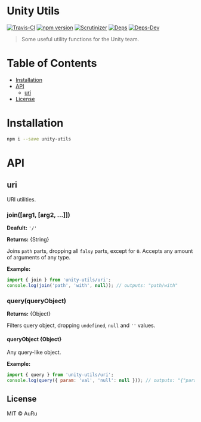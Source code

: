# Unity Utils

[![Travis-CI](https://api.travis-ci.org/auru/unity-utils.svg?branch=master)](https://travis-ci.org/auru/unity-utils)
[![npm version](https://badge.fury.io/js/unity-utils.svg)](https://badge.fury.io/js/unity-utils)
[![Scrutinizer](https://scrutinizer-ci.com/g/auru/unity-utils/badges/quality-score.png?b=master)](https://scrutinizer-ci.com/g/auru/unity-utils/)
[![Deps](https://david-dm.org/auru/unity-utils/status.svg)](https://david-dm.org/auru/unity-utils)
[![Deps-Dev](https://david-dm.org/auru/unity-utils/dev-status.svg)](https://david-dm.org/auru/unity-utils)

> Some useful utility functions for the Unity team.

# Table of Contents
  * [Installation](#installation)
  * [API](#api)
    * [uri](#uri)
  * [License](#license)

# Installation

```bash
npm i --save unity-utils
```

# API
## uri
URI utilities.

### join([arg1, [arg2, ...]])

**Deafult:** `'/'`

**Returns:** {String}

Joins `path` parts, dropping all `falsy` parts, except for `0`.
Accepts any amount of arguments of any type.

**Example:**
```js
import { join } from 'unity-utils/uri';
console.log(join('path', 'with', null)); // outputs: "path/with"
```
### query(queryObject)

**Returns:** {Object}

Filters query object, dropping `undefined`, `null` and `''` values.

#### queryObject {Object}

Any query-like object.

**Example:**
```js
import { query } from 'unity-utils/uri';
console.log(query({ param: 'val', 'null': null })); // outputs: "{"param": "val"}"
```
## License
MIT © AuRu
